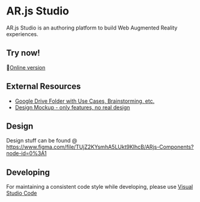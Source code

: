 # AR.js Studio

AR.js Studio is an authoring platform to build Web Augmented Reality experiences.

## Try now!

 🚀[Online version](https://ar-js-org.github.io/studio/)

## External Resources

* [Google Drive Folder with Use Cases, Brainstorming, etc.](https://drive.google.com/open?id=1r2nJA8gfxFkty85DjPGUq56SOqNf0BsF)
* [Design Mockup - only features, no real design](https://whimsical.com/D688LzTQQRyKESzRu1U4Au)

## Design

Design stuff can be found @ https://www.figma.com/file/TUjZ2KYsmhA5LUkt9KIhcB/ARjs-Components?node-id=0%3A1

## Developing

For maintaining a consistent code style while developing, please use
[Visual Studio Code](https://code.visualstudio.com/)

